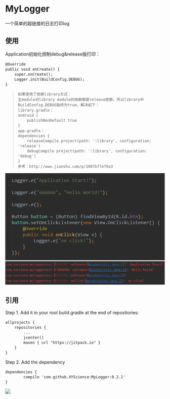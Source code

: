 # MyLogger
一个简单的超链接的日志打印log    

使用    
-------------------------    
Application初始化控制debug&release版打印：
```    
@Override
public void onCreate() {
    super.onCreate();
    Logger.init(BuildConfig.DEBUG);
}
```    
>     如果使用了依赖library方式：
>     主module对library module的依赖都是release依赖，所以library中BuildConfig.DEBUG始终为true，解决如下：
>     library.gradle：
>     android {
>         publishNonDefault true
>     }
>     app.gradle：
>     dependencies {
>         releaseCompile project(path: ':library', configuration: 'release')
>         debugCompile project(path: ':library', configuration: 'debug')
>     }
>     参考：http://www.jianshu.com/p/1907bffef0a3
>    

![image](https://github.com/XYScience/MyLogger/raw/master/screenshots/java_code.png)
![image](https://github.com/XYScience/MyLogger/raw/master/screenshots/result.png)    

引用  
-------------------------     
Step 1. Add it in your root build.gradle at the end of repositories:

	allprojects {
		repositories {
			...
			jcenter()
			maven { url "https://jitpack.io" }
		}
	}
Step 2. Add the dependency

	dependencies {
	        compile 'com.github.XYScience:MyLogger:0.2.1'
	}       
[![](https://jitpack.io/v/XYScience/MyLogger.svg)](https://jitpack.io/#XYScience/MyLogger)

